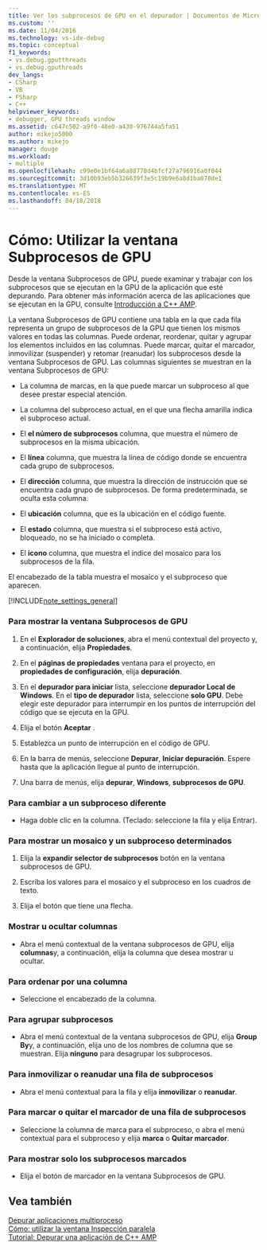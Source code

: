 ```yaml
---
title: Ver los subprocesos de GPU en el depurador | Documentos de Microsoft
ms.custom: ''
ms.date: 11/04/2016
ms.technology: vs-ide-debug
ms.topic: conceptual
f1_keywords:
- vs.debug.gputthreads
- vs.debug.gputhreads
dev_langs:
- CSharp
- VB
- FSharp
- C++
helpviewer_keywords:
- debugger, GPU threads window
ms.assetid: c647c502-a9f0-48e0-a430-976744a5fa51
author: mikejo5000
ms.author: mikejo
manager: douge
ms.workload:
- multiple
ms.openlocfilehash: c99e0e1bf64a6a88778d4bfcf27a796916a0f044
ms.sourcegitcommit: 3d10b93eb5b326639f3e5c19b9e6a8d1ba078de1
ms.translationtype: MT
ms.contentlocale: es-ES
ms.lasthandoff: 04/18/2018
---
```

# <a name="how-to-use-the-gpu-threads-window"></a>Cómo: Utilizar la ventana Subprocesos de GPU
Desde la ventana Subprocesos de GPU, puede examinar y trabajar con los subprocesos que se ejecutan en la GPU de la aplicación que esté depurando. Para obtener más información acerca de las aplicaciones que se ejecutan en la GPU, consulte [Introducción a C++ AMP](/cpp/parallel/amp/cpp-amp-overview).  
  
 La ventana Subprocesos de GPU contiene una tabla en la que cada fila representa un grupo de subprocesos de la GPU que tienen los mismos valores en todas las columnas. Puede ordenar, reordenar, quitar y agrupar los elementos incluidos en las columnas. Puede marcar, quitar el marcador, inmovilizar (suspender) y retomar (reanudar) los subprocesos desde la ventana Subprocesos de GPU. Las columnas siguientes se muestran en la ventana Subprocesos de GPU:  
  
-   La columna de marcas, en la que puede marcar un subproceso al que desee prestar especial atención.  
  
-   La columna del subproceso actual, en el que una flecha amarilla indica el subproceso actual.  
  
-   El **el número de subprocesos** columna, que muestra el número de subprocesos en la misma ubicación.  
  
-   El **línea** columna, que muestra la línea de código donde se encuentra cada grupo de subprocesos.  
  
-   El **dirección** columna, que muestra la dirección de instrucción que se encuentra cada grupo de subprocesos. De forma predeterminada, se oculta esta columna.  
  
-   El **ubicación** columna, que es la ubicación en el código fuente.  
  
-   El **estado** columna, que muestra si el subproceso está activo, bloqueado, no se ha iniciado o completa.  
  
-   El **icono** columna, que muestra el índice del mosaico para los subprocesos de la fila.  
  
 El encabezado de la tabla muestra el mosaico y el subproceso que aparecen.  
  
 [!INCLUDE[note_settings_general](../data-tools/includes/note_settings_general_md.md)]  
  
### <a name="to-display-the-gpu-threads-window"></a>Para mostrar la ventana Subprocesos de GPU  
  
1.  En el **Explorador de soluciones**, abra el menú contextual del proyecto y, a continuación, elija **Propiedades**.  
  
2.  En el **páginas de propiedades** ventana para el proyecto, en **propiedades de configuración**, elija **depuración**.  
  
3.  En el **depurador para iniciar** lista, seleccione **depurador Local de Windows**. En el **tipo de depurador** lista, seleccione **solo GPU**. Debe elegir este depurador para interrumpir en los puntos de interrupción del código que se ejecuta en la GPU.  
  
4.  Elija el botón **Aceptar** .  
  
5.  Establezca un punto de interrupción en el código de GPU.  
  
6.  En la barra de menús, seleccione **Depurar**, **Iniciar depuración**. Espere hasta que la aplicación llegue al punto de interrupción.  
  
7.  Una barra de menús, elija **depurar**, **Windows**, **subprocesos de GPU**.  
  
### <a name="to-switch-to-a-different-thread"></a>Para cambiar a un subproceso diferente  
  
-   Haga doble clic en la columna. (Teclado: seleccione la fila y elija Entrar).  
  
### <a name="to-display-a-particular-tile-and-thread"></a>Para mostrar un mosaico y un subproceso determinados  
  
1.  Elija la **expandir selector de subprocesos** botón en la ventana subprocesos de GPU.  
  
2.  Escriba los valores para el mosaico y el subproceso en los cuadros de texto.  
  
3.  Elija el botón que tiene una flecha.  
  
### <a name="to-display-or-hide-a-column"></a>Mostrar u ocultar columnas  
  
-   Abra el menú contextual de la ventana subprocesos de GPU, elija **columnas**y, a continuación, elija la columna que desea mostrar u ocultar.  
  
### <a name="to-sort-by-a-column"></a>Para ordenar por una columna  
  
-   Seleccione el encabezado de la columna.  
  
### <a name="to-group-threads"></a>Para agrupar subprocesos  
  
-   Abra el menú contextual de la ventana subprocesos de GPU, elija **Group By**y, a continuación, elija uno de los nombres de columna que se muestran. Elija **ninguno** para desagrupar los subprocesos.  
  
### <a name="to-freeze-or-thaw-a-row-of-threads"></a>Para inmovilizar o reanudar una fila de subprocesos  
  
-   Abra el menú contextual para la fila y elija **inmovilizar** o **reanudar**.  
  
### <a name="to-flag-or-unflag-a-row-of-threads"></a>Para marcar o quitar el marcador de una fila de subprocesos  
  
-   Seleccione la columna de marca para el subproceso, o abra el menú contextual para el subproceso y elija **marca** o **Quitar marcador**.  
  
### <a name="to-display-only-flagged-threads"></a>Para mostrar solo los subprocesos marcados  
  
-   Elija el botón de marcador en la ventana Subprocesos de GPU.  
  
## <a name="see-also"></a>Vea también  
 [Depurar aplicaciones multiproceso](../debugger/debug-multithreaded-applications-in-visual-studio.md)   
 [Cómo: utilizar la ventana Inspección paralela](../debugger/how-to-use-the-parallel-watch-window.md)   
 [Tutorial: Depurar una aplicación de C++ AMP](/cpp/parallel/amp/walkthrough-debugging-a-cpp-amp-application)